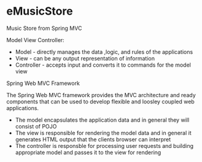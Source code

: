 # eMusicStore
Music Store from Spring MVC

Model View Controller: 

- Model - directly manages the data ,logic, and rules of the applications
- View - can be any output representation of information 
- Controller - accepts input and converts it to commands for the model view 
 
Spring Web MVC Framework 

The Spring Web MVC framework provides the MVC architecture and ready components that can be used to develop flexible and loosley coupled web applications. 
- The model encapsulates the application data and in general they will consist of POJO
- The view is responsible for rendering the model data and in general it generates HTML output that the clients browser can interpret
- The controller is responsble for processing user requests and building appropriate model and passes it to the view for rendering 